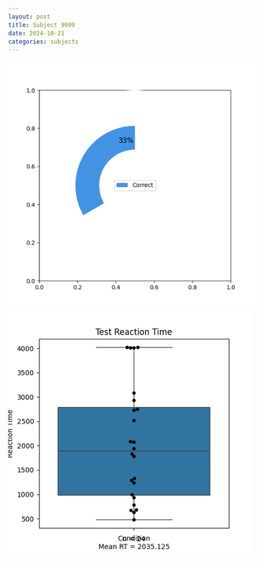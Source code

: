 ```yaml
---
layout: post
title: Subject 9999
date: 2024-10-21
categories: subjects
---
```


![](data/9999/run-11/9999_FN_acc_test.png)
![](data/9999/run-11/9999_FN_rt.png)
